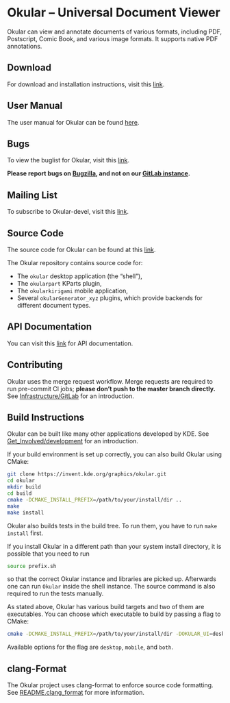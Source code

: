 # Okular – Universal Document Viewer

Okular can view and annotate documents of various formats, including PDF, Postscript, Comic Book, and various image formats.
It supports native PDF annotations.

## Download

For download and installation instructions, visit this [link](https://okular.kde.org/download.php).

## User Manual

The user manual for Okular can be found [here](https://docs.kde.org/?application=okular&branch=stable5).

## Bugs

To view the buglist for Okular, visit this [link](https://bugs.kde.org/buglist.cgi?product=okular).

**Please report bugs on [Bugzilla](https://bugs.kde.org/enter_bug.cgi?product=okular), and not on our [GitLab instance](https://invent.kde.org).**

## Mailing List

To subscribe to Okular-devel, visit this [link](https://mail.kde.org/mailman/listinfo/okular-devel).

## Source Code

The source code for Okular can be found at this [link](https://invent.kde.org/graphics/okular.git).

The Okular repository contains source code for:
 * The `okular` desktop application (the “shell”),
 * The `okularpart` KParts plugin,
 * The `okularkirigami` mobile application,
 * Several `okularGenerator_xyz` plugins, which provide backends for different document types.

## API Documentation

 You can visit this [link](https://api.kde.org/okular/html/index.html) for API documentation.

## Contributing

Okular uses the merge request workflow.
Merge requests are required to run pre-commit CI jobs; **please don’t push to the master branch directly.**
See [Infrastructure/GitLab](https://community.kde.org/Infrastructure/GitLab) for an introduction.

## Build Instructions

Okular can be built like many other applications developed by KDE.
See [Get_Involved/development](https://community.kde.org/Get_Involved/development) for an introduction.

If your build environment is set up correctly, you can also build Okular using CMake:

```bash
git clone https://invent.kde.org/graphics/okular.git
cd okular
mkdir build
cd build
cmake -DCMAKE_INSTALL_PREFIX=/path/to/your/install/dir ..
make
make install
```

Okular also builds tests in the build tree. To run them, you have to run `make install` first.

If you install Okular in a different path than your system install directory, it is possible that you need to run

```bash
source prefix.sh
```

so that the correct Okular instance and libraries are picked up.
Afterwards one can run `Okular` inside the shell instance.
The source command is also required to run the tests manually.

As stated above, Okular has various build targets and two of them are executables.
You can choose which executable to build by passing a flag to CMake:

```bash
cmake -DCMAKE_INSTALL_PREFIX=/path/to/your/install/dir -DOKULAR_UI=desktop ..
```
Available options for the flag are `desktop`, `mobile`, and `both`.

## clang-Format

The Okular project uses clang-format to enforce source code formatting.
See [README.clang_format](https://invent.kde.org/graphics/okular/-/blob/master/README.clang-format) for more information.
